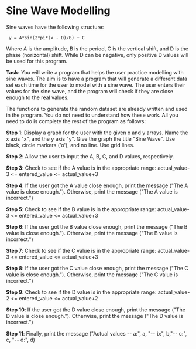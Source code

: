 # Sine Wave Modelling

Sine waves have the following structure:

` y = A*sin(2*pi*(x - D)/B) + C`

Where A is the amplitude, B is the period, C is the vertical shift, and D is the phase (horizontal) shift. While D can be negative, only positive D values will be used for this program. 

**Task:** You will write a program that helps the user practice modelling with sine waves. The aim is to have a program that will generate a different data set each time for the user to model with a sine wave. The user enters their values for the sine wave, and the program will check if they are close enough to the real values.

The functions to generate the random dataset are already written and used in the program. You do not need to understand how these work. All you need to do is complete the rest of the program as follows:

**Step 1**: Display a graph for the user with the given x and y arrays. Name the x axis "x", and the y axis "y". Give the graph the title "Sine Wave". Use black, circle markers ('o'), and no line. Use grid lines.

**Step 2**: Allow the user to input the A, B, C, and D values, respectively.

**Step 3**: Check to see if the A value is in the appropriate range: actual_value-3 <= entered_value <= actual_value+3

**Step 4**: If the user got the A value close enough, print the message ("The A value is close enough."). Otherwise, print the message ("The A value is incorrect.")

**Step 5**: Check to see if the B value is in the appropriate range: actual_value-3 <= entered_value <= actual_value+3

**Step 6**: If the user got the B value close enough, print the message ("The B value is close enough."). Otherwise, print the message ("The B value is incorrect.")

**Step 7**: Check to see if the C value is in the appropriate range: actual_value-3 <= entered_value <= actual_value+3

**Step 8**: If the user got the C value close enough, print the message ("The C value is close enough."). Otherwise, print the message ("The C value is incorrect.")

**Step 9**: Check to see if the D value is in the appropriate range: actual_value-2 <= entered_value <= actual_value+2

**Step 10**: If the user got the D value close enough, print the message ("The D value is close enough."). Otherwise, print the message ("The D value is incorrect.")

**Step 11**: Finally, print the message ("Actual values -- a:", a, "-- b:", b,"-- c:", c, "-- d:", d)
